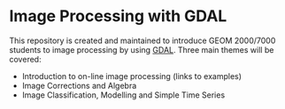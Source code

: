 # **Image Processing with GDAL**

This repository is created and maintained to introduce GEOM 2000/7000 students to image processing by using 
[GDAL](http://www.gdal.org/). Three main themes will be covered:

- Introduction to on-line image processing (links to examples)
- Image Corrections and Algebra 
- Image Classification, Modelling and Simple Time Series




